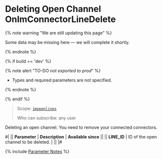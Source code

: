 # Deleting Open Channel OnImConnectorLineDelete

{% note warning "We are still updating this page" %}

Some data may be missing here — we will complete it shortly.

{% endnote %}

{% if build == 'dev' %}

{% note alert "TO-DO _not exported to prod_" %}

- Types and required parameters are not specified.
  
{% endnote %}

{% endif %}

> Scope: [`imopenlines`](../../../scopes/permissions.md)
>
> Who can subscribe: any user

Deleting an open channel. You need to remove your connected connectors.

#| 
|| **Parameter** | **Description** | **Available since** ||
|| **LINE_ID** | ID of the open channel to be deleted. | ||
|#

{% include [Parameter Notes](../../../../_includes/required.md) %}